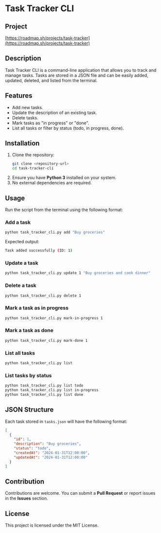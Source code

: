 # Task Tracker CLI

## Project
[https://roadmap.sh/projects/task-tracker](https://roadmap.sh/projects/task-tracker)

## Description
Task Tracker CLI is a command-line application that allows you to track and manage tasks. Tasks are stored in a JSON file and can be easily added, updated, deleted, and listed from the terminal.

## Features
- Add new tasks.
- Update the description of an existing task.
- Delete tasks.
- Mark tasks as "in progress" or "done".
- List all tasks or filter by status (todo, in progress, done).

## Installation
1. Clone the repository:
   ```sh
   git clone <repository-url>
   cd task-tracker-cli
   ```
2. Ensure you have **Python 3** installed on your system.
3. No external dependencies are required.

## Usage

Run the script from the terminal using the following format:

### Add a task
```sh
python task_tracker_cli.py add "Buy groceries"
```
Expected output:
```sh
Task added successfully (ID: 1)
```

### Update a task
```sh
python task_tracker_cli.py update 1 "Buy groceries and cook dinner"
```

### Delete a task
```sh
python task_tracker_cli.py delete 1
```

### Mark a task as in progress
```sh
python task_tracker_cli.py mark-in-progress 1
```

### Mark a task as done
```sh
python task_tracker_cli.py mark-done 1
```

### List all tasks
```sh
python task_tracker_cli.py list
```

### List tasks by status
```sh
python task_tracker_cli.py list todo
python task_tracker_cli.py list in-progress
python task_tracker_cli.py list done
```

## JSON Structure
Each task stored in `tasks.json` will have the following format:
```json
[
  {
    "id": 1,
    "description": "Buy groceries",
    "status": "todo",
    "createdAt": "2024-01-31T12:00:00",
    "updatedAt": "2024-01-31T12:00:00"
  }
]
```

## Contribution
Contributions are welcome. You can submit a **Pull Request** or report issues in the **Issues** section.

## License
This project is licensed under the MIT License.

